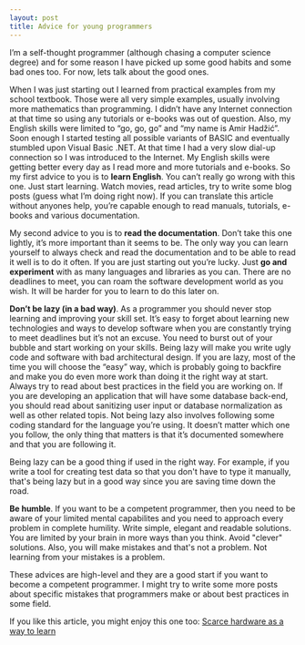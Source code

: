 ```yaml
---
layout: post
title: Advice for young programmers
---
```


I’m a self-thought programmer (although chasing a computer science degree) and
for some reason I have picked up some good habits and some bad ones too. For
now, lets talk about the good ones.

When I was just starting out I learned from practical examples from my school
textbook. Those were all very simple examples, usually involving more
mathematics than programming. I didn’t have any Internet connection at that
time so using any tutorials or e-books was out of question. Also, my English
skills were limited to “go, go, go” and “my name is Amir Hadžić”. Soon enough I
started testing all possible variants of BASIC and eventually stumbled upon
Visual Basic .NET. At that time I had a very slow dial-up connection so I was
introduced to the Internet. My English skills were getting better every day as
I read more and more tutorials and e-books. So my first advice to you is to
**learn English**. You can’t really go wrong with this one. Just start
learning. Watch movies, read articles, try to write some blog posts  (guess
what I’m doing right now). If you can translate this article without anyones
help, you’re capable enough to read manuals, tutorials, e-books and various
documentation.

My second advice to you is to **read the documentation**. Don’t take this one
lightly, it’s more important than it seems to be. The only way you can learn
yourself to always check and read the documentation and to be able to read it
well is to do it often. If you are just starting out you’re lucky. Just **go and
experiment** with as many languages and libraries as you can. There are no
deadlines to meet, you can roam the software development world as you wish. It
will be harder for you to learn to do this later on.

**Don’t be lazy (in a bad way)**. As a programmer you should never stop
learning and improving your skill set. It’s easy to forget about learning new
technologies and ways to develop software when you are constantly trying to
meet deadlines but it’s not an excuse. You need to burst out of your bubble and
start working on your skills. Being lazy will make you write ugly code and
software with bad architectural design. If you are lazy, most of the time you
will choose the “easy” way, which is probably going to backfire and make you do
even more work than doing it the right way at start. Always try to read about
best practices in the field you are working on. If you are developing an
application that will have some database back-end, you should read about
sanitizing user input or database normalization as well as other related topis.
Not being lazy also involves following some coding standard for the language
you’re using. It doesn’t matter which one you follow, the only thing that
matters is that it’s documented somewhere and that you are following it.

Being lazy can be a good thing if used in the right way. For example, if you
write a tool for creating test data so that you don't have to type it manually,
that's being lazy but in a good way since you are saving time down the road.

**Be humble**. If you want to be a competent programmer, then you need to be
aware of your limited mental capabilites and you need to approach every problem
in complete humility. Write simple, elegant and readable solutions. You are
limited by your brain in more ways than you think. Avoid "clever" solutions.
Also, you will make mistakes and that's not a problem. Not learning from your
mistakes is a problem.

These advices are high-level and they are a good start if you want to become a
competent programmer. I might try to write some more posts about specific
mistakes that programmers make or about best practices in some field.

<div class="recommended-reading">
    <p>If you like this article, you might enjoy this one too:
    <a href="{% post_url 2010-12-14-Scarce-hardware-as-a-way-to-learn %}">Scarce hardware as a way to learn</a></p>
</div>
